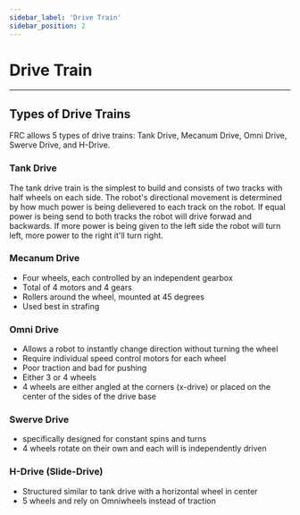 ```yaml
---
sidebar_label: 'Drive Train'
sidebar_position: 2
---
```


# Drive Train
---

## Types of Drive Trains

FRC allows 5 types of drive trains: Tank Drive, Mecanum Drive, Omni Drive, Swerve Drive, and H-Drive.

### Tank Drive

The tank drive train is the simplest to build and consists of two tracks with half wheels on each side. The robot's directional movement is determined by how much power is being delievered to each track on the robot. If equal power is being send to both tracks the robot will drive forwad and backwards. If more power is being given to the left side the robot will turn left, more power to the right it'll turn right. 
### Mecanum Drive
- Four wheels, each controlled by an independent gearbox
- Total of 4 motors and 4 gears
- Rollers around the wheel, mounted at 45 degrees 
- Used best in strafing
### Omni Drive
- Allows a robot to instantly change direction without turning the wheel 
- Require individual speed control motors for each wheel
- Poor traction and bad for pushing
- Either 3 or 4 wheels
- 4 wheels are either angled at the corners (x-drive) or placed on the center of the sides of the drive base
### Swerve Drive
- specifically designed for constant spins and turns
- 4 wheels rotate on their own and each will is independently driven 
### H-Drive (Slide-Drive)
- Structured similar to tank drive with a horizontal wheel in center
- 5 wheels and rely on Omniwheels instead of traction 